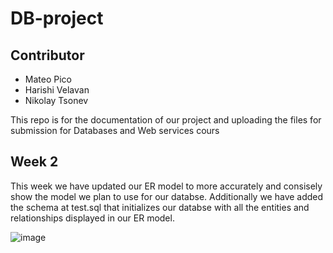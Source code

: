 # DB-project

## Contributor
- Mateo Pico
- Harishi Velavan
- Nikolay Tsonev

This repo is for the documentation of our project and uploading the files for submission for Databases and Web services cours


## Week 2

This week we have updated our ER model to more accurately and consisely show the model we plan to use for our databse. Additionally we have added the schema at test.sql that initializes our databse with all the entities and relationships displayed in our ER model. 

![image](https://github.com/user-attachments/assets/6d8b9725-39d1-459c-bf07-3e38ff4d385b)

